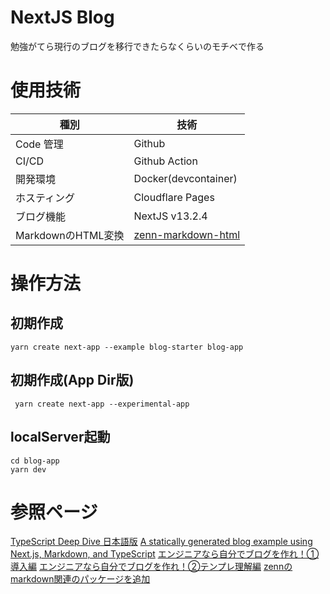 # NextJS Blog
勉強がてら現行のブログを移行できたらなくらいのモチベで作る

# 使用技術
| 種別         | 技術                 |
| ------------ | -------------------- |
| Code 管理    | Github               |
| CI/CD        | Github Action        |
| 開発環境     | Docker(devcontainer) |
| ホスティング | Cloudflare Pages     |
| ブログ機能   | NextJS v13.2.4       |
| MarkdownのHTML変換 |[zenn-markdown-html](https://github.com/zenn-dev/zenn-editor/tree/main/packages/zenn-markdown-html)|

# 操作方法
## 初期作成
```
yarn create next-app --example blog-starter blog-app
```

## 初期作成(App Dir版)
```
 yarn create next-app --experimental-app
```
## localServer起動
```
cd blog-app
yarn dev
```

# 参照ページ
[TypeScript Deep Dive 日本語版](https://typescript-jp.gitbook.io/deep-dive/) 
[A statically generated blog example using Next.js, Markdown, and TypeScript](https://github.com/vercel/next.js/tree/canary/examples/blog-starter) 
[エンジニアなら自分でブログを作れ！① 導入編](https://zenn.dev/miketako3/articles/9b2b1a9ec13901) 
[エンジニアなら自分でブログを作れ！②テンプレ理解編](https://zenn.dev/miketako3/articles/bfdc1b09ba8ed3) 
[zennのmarkdown関連のパッケージを追加](https://github.com/miketako3/blog-example/commit/eaecde48625d71520348e2c3b99f225fe1951917) 
